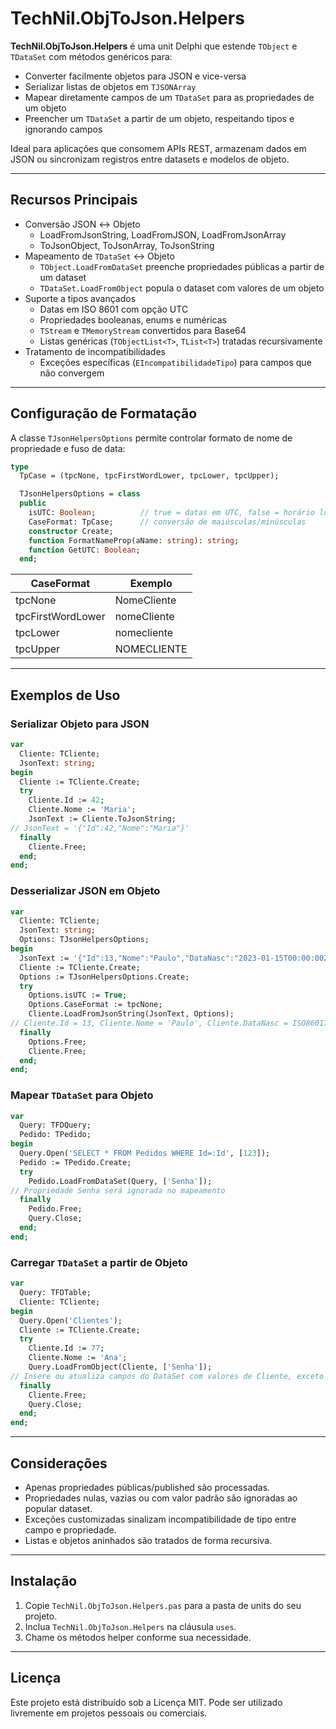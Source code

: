# TechNil.ObjToJson.Helpers

**TechNil.ObjToJson.Helpers** é uma unit Delphi que estende `TObject` e `TDataSet` com métodos genéricos para:

- Converter facilmente objetos para JSON e vice-versa  
- Serializar listas de objetos em `TJSONArray`  
- Mapear diretamente campos de um `TDataSet` para as propriedades de um objeto  
- Preencher um `TDataSet` a partir de um objeto, respeitando tipos e ignorando campos  

Ideal para aplicações que consomem APIs REST, armazenam dados em JSON ou sincronizam registros entre datasets e modelos de objeto.

---

## Recursos Principais

- Conversão JSON ↔ Objeto  
  - LoadFromJsonString, LoadFromJSON, LoadFromJsonArray  
  - ToJsonObject, ToJsonArray, ToJsonString  
- Mapeamento de `TDataSet` ↔ Objeto  
  - `TObject.LoadFromDataSet` preenche propriedades públicas a partir de um dataset  
  - `TDataSet.LoadFromObject` popula o dataset com valores de um objeto  
- Suporte a tipos avançados  
  - Datas em ISO 8601 com opção UTC  
  - Propriedades booleanas, enums e numéricas  
  - `TStream` e `TMemoryStream` convertidos para Base64  
  - Listas genéricas (`TObjectList<T>`, `TList<T>`) tratadas recursivamente  
- Tratamento de incompatibilidades  
  - Exceções específicas (`EIncompatibilidadeTipo`) para campos que não convergem  

---

## Configuração de Formatação

A classe `TJsonHelpersOptions` permite controlar formato de nome de propriedade e fuso de data:

```pascal
type
  TpCase = (tpcNone, tpcFirstWordLower, tpcLower, tpcUpper);

  TJsonHelpersOptions = class
  public
    isUTC: Boolean;          // true = datas em UTC, false = horário local
    CaseFormat: TpCase;      // conversão de maiúsculas/minúsculas
    constructor Create;
    function FormatNameProp(aName: string): string;
    function GetUTC: Boolean;
  end;
```

| CaseFormat           | Exemplo            |
|----------------------|--------------------|
| tpcNone              | NomeCliente        |
| tpcFirstWordLower    | nomeCliente        |
| tpcLower             | nomecliente        |
| tpcUpper             | NOMECLIENTE        |

---

## Exemplos de Uso

### Serializar Objeto para JSON

```pascal
var
  Cliente: TCliente;
  JsonText: string;
begin
  Cliente := TCliente.Create;
  try
    Cliente.Id := 42;
    Cliente.Nome := 'Maria';
    JsonText := Cliente.ToJsonString;
// JsonText = '{"Id":42,"Nome":"Maria"}'
  finally
    Cliente.Free;
  end;
end;
```

### Desserializar JSON em Objeto

```pascal
var
  Cliente: TCliente;
  JsonText: string;
  Options: TJsonHelpersOptions;
begin
  JsonText := '{"Id":13,"Nome":"Paulo","DataNasc":"2023-01-15T00:00:00Z"}';
  Cliente := TCliente.Create;
  Options := TJsonHelpersOptions.Create;
  try
    Options.isUTC := True;
    Options.CaseFormat := tpcNone;
    Cliente.LoadFromJsonString(JsonText, Options);
// Cliente.Id = 13, Cliente.Nome = 'Paulo', Cliente.DataNasc = ISO8601ToDate(...)
  finally
    Options.Free;
    Cliente.Free;
  end;
end;
```

### Mapear `TDataSet` para Objeto

```pascal
var
  Query: TFDQuery;
  Pedido: TPedido;
begin
  Query.Open('SELECT * FROM Pedidos WHERE Id=:Id', [123]);
  Pedido := TPedido.Create;
  try
    Pedido.LoadFromDataSet(Query, ['Senha']);
// Propriedade Senha será ignorada no mapeamento
  finally
    Pedido.Free;
    Query.Close;
  end;
end;
```

### Carregar `TDataSet` a partir de Objeto

```pascal
var
  Query: TFDTable;
  Cliente: TCliente;
begin
  Query.Open('Clientes');
  Cliente := TCliente.Create;
  try
    Cliente.Id := 77;
    Cliente.Nome := 'Ana';
    Query.LoadFromObject(Cliente, ['Senha']);
// Insere ou atualiza campos do DataSet com valores de Cliente, exceto Senha
  finally
    Cliente.Free;
    Query.Close;
  end;
end;
```

---

## Considerações

- Apenas propriedades públicas/published são processadas.  
- Propriedades nulas, vazias ou com valor padrão são ignoradas ao popular dataset.  
- Exceções customizadas sinalizam incompatibilidade de tipo entre campo e propriedade.  
- Listas e objetos aninhados são tratados de forma recursiva.  

---

## Instalação

1. Copie `TechNil.ObjToJson.Helpers.pas` para a pasta de units do seu projeto.  
2. Inclua `TechNil.ObjToJson.Helpers` na cláusula `uses`.  
3. Chame os métodos helper conforme sua necessidade.  

---

## Licença

Este projeto está distribuído sob a Licença MIT. Pode ser utilizado livremente em projetos pessoais ou comerciais.
